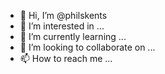 - 👋 Hi, I’m @philskents
- 👀 I’m interested in ...
- 🌱 I’m currently learning ...
- 💞️ I’m looking to collaborate on ...
- 📫 How to reach me ...

<!---
philskents/philskents is a ✨ special ✨ repository because its `README.md` (this file) appears on your GitHub profile.
You can click the Preview link to take a look at your changes.
--->
